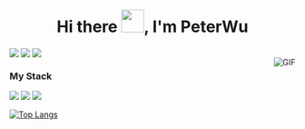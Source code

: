 <h1 align="center">Hi there <img src="https://github.com/sudnyeshtalekar/sudnyeshtalekar/blob/master/Assets/Hi.gif" width="40px">, I'm PeterWu</h1>

<div style="align: center">
  <img align="center" src="https://img.shields.io/badge/Android-Developer-brightgreen"/>
  <img align="center" src="https://img.shields.io/badge/Kotlin-Lover-blueviolet"/>
  <img align="center" src="https://img.shields.io/badge/Java-Enthusiast-yellow"/>
</div>

<img align="right" alt="GIF" src="https://user-images.githubusercontent.com/21078112/163754171-0e917f6d-22e9-4add-8705-b664d12949a6.gif" />

### My Stack
<img src="https://camo.githubusercontent.com/dc389303f8684ada0aa896d781fb5f6c1779587af38dea483ad62033d0207e49/68747470733a2f2f696d672e736869656c64732e696f2f62616467652f416e64726f69642d5f2d5f3f7374796c653d666f722d7468652d6261646765266c6f676f3d616e64726f6964266c6162656c436f6c6f723d776869746526636f6c6f723d7768697465266c6f676f436f6c6f723d677265656e"/>

<img src="https://camo.githubusercontent.com/a03b9d201d465080af1edab0567a0b3f2753b94a8b082cf0ecf4552cc062ca80/68747470733a2f2f696d672e736869656c64732e696f2f62616467652f4b6f746c696e2d5f2d5f3f7374796c653d666f722d7468652d6261646765266c6f676f3d6b6f746c696e266c6162656c436f6c6f723d776869746526636f6c6f723d7768697465"/>

<img src="https://camo.githubusercontent.com/47deda33ab55aea9fde506e66fb1aa9468ee27570511cdae178750e1be53174e/68747470733a2f2f696d672e736869656c64732e696f2f62616467652f4a6176612d5f2d5f3f7374796c653d666f722d7468652d6261646765266c6f676f3d6a617661266c6162656c436f6c6f723d776869746526636f6c6f723d7768697465266c6f676f436f6c6f723d303037333936"/>

<!--
**PeterWu520/PeterWu520** is a ✨ _special_ ✨ repository because its `README.md` (this file) appears on your GitHub profile.

Here are some ideas to get you started:

- 🔭 I’m currently working on ...
- 🌱 I’m currently learning ...
- 👯 I’m looking to collaborate on ...
- 🤔 I’m looking for help with ...
- 💬 Ask me about ...
- 📫 How to reach me: ...
- 😄 Pronouns: ...
- ⚡ Fun fact: ...
-->

[![Top Langs](https://github-readme-stats.vercel.app/api/top-langs/?username=PeterQF&hide=jupyter%20notebook&show_icons=true&layout=compact&hide_border=true)](https://github.com/anuraghazra/github-readme-stats)
